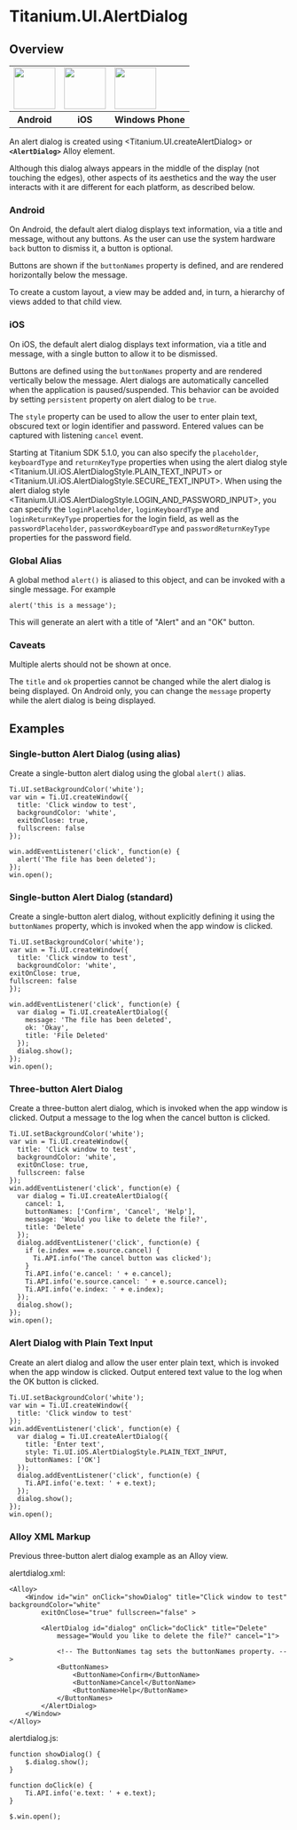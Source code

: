# Titanium.UI.AlertDialog

<ProxySummary/>

## Overview

<table id="platformComparison">
  <tr>
    <td><img src="images/alertdialog/alertdialog_android.png" height="75" /></td>
    <td><img src="images/alertdialog/alertdialog_ios.png" height="75" /></td>
    <td><img src="images/alertdialog/alertdialog_wp.png" height="75" /></td>
  </tr>
  <tr><th>Android</th><th>iOS</th><th>Windows Phone</th></tr>
</table>

An alert dialog is created using <Titanium.UI.createAlertDialog> or **`<AlertDialog>`** Alloy element.

Although this dialog always appears in the middle of the display (not touching the edges),
other aspects of its aesthetics and the way the user interacts with it are different for each
platform, as described below.

### Android

On Android, the default alert dialog displays text information, via a title and message, without
any buttons. As the user can use the system hardware `back` button to dismiss it, a button is
optional.

Buttons are shown if the `buttonNames` property is defined, and are rendered horizontally below
the message.

To create a custom layout, a view may be added and, in turn, a hierarchy of views added to that
child view.

### iOS

On iOS, the default alert dialog displays text information, via a title and message, with
a single button to allow it to be dismissed.

Buttons are defined using the `buttonNames` property and are rendered vertically below
the message. Alert dialogs are automatically cancelled when the application is
paused/suspended. This behavior can be avoided by setting `persistent` property on alert dialog
to be `true`.

The `style` property can be used to allow the user to enter plain text,
obscured text or login identifier and password. Entered values can be captured with listening
`cancel` event.

Starting at Titanium SDK 5.1.0, you can also specify the `placeholder`, `keyboardType` and `returnKeyType`
properties when using the alert dialog style <Titanium.UI.iOS.AlertDialogStyle.PLAIN_TEXT_INPUT> or
<Titanium.UI.iOS.AlertDialogStyle.SECURE_TEXT_INPUT>.
When using the alert dialog style <Titanium.UI.iOS.AlertDialogStyle.LOGIN_AND_PASSWORD_INPUT>, you can
specify the `loginPlaceholder`, `loginKeyboardType` and `loginReturnKeyType` properties for the login field,
as well as the `passwordPlaceholder`, `passwordKeyboardType` and `passwordReturnKeyType` properties for the password field.

### Global Alias

A global method `alert()` is aliased to this object, and can be invoked with a single message.
For example

    alert('this is a message');

This will generate an alert with a title of "Alert" and an "OK" button.

### Caveats

Multiple alerts should not be shown at once.

The `title` and `ok` properties cannot be changed while the alert dialog is being displayed. On
Android only, you can change the `message` property while the alert dialog is being displayed.

## Examples

### Single-button Alert Dialog (using alias)

Create a single-button alert dialog using the global `alert()` alias.

    Ti.UI.setBackgroundColor('white');
    var win = Ti.UI.createWindow({
      title: 'Click window to test',
      backgroundColor: 'white',
      exitOnClose: true,
      fullscreen: false
    });

    win.addEventListener('click', function(e) {
      alert('The file has been deleted');
    });
    win.open();

### Single-button Alert Dialog (standard)

Create a single-button alert dialog, without explicitly defining it using the `buttonNames`
property, which is invoked when the app window is clicked.

    Ti.UI.setBackgroundColor('white');
    var win = Ti.UI.createWindow({
      title: 'Click window to test',
      backgroundColor: 'white',
    exitOnClose: true,
    fullscreen: false
    });

    win.addEventListener('click', function(e) {
      var dialog = Ti.UI.createAlertDialog({
        message: 'The file has been deleted',
        ok: 'Okay',
        title: 'File Deleted'
      });
      dialog.show();
    });
    win.open();

### Three-button Alert Dialog

Create a three-button alert dialog, which is invoked when the app window is clicked.
Output a message to the log when the cancel button is clicked.

    Ti.UI.setBackgroundColor('white');
    var win = Ti.UI.createWindow({
      title: 'Click window to test',
      backgroundColor: 'white',
      exitOnClose: true,
      fullscreen: false
    });
    win.addEventListener('click', function(e) {
      var dialog = Ti.UI.createAlertDialog({
        cancel: 1,
        buttonNames: ['Confirm', 'Cancel', 'Help'],
        message: 'Would you like to delete the file?',
        title: 'Delete'
      });
      dialog.addEventListener('click', function(e) {
        if (e.index === e.source.cancel) {
          Ti.API.info('The cancel button was clicked');
        }
        Ti.API.info('e.cancel: ' + e.cancel);
        Ti.API.info('e.source.cancel: ' + e.source.cancel);
        Ti.API.info('e.index: ' + e.index);
      });
      dialog.show();
    });
    win.open();

### Alert Dialog with Plain Text Input

Create an alert dialog and allow the user enter plain text, which is invoked when the
app window is clicked.
Output entered text value to the log when the OK button is clicked.

    Ti.UI.setBackgroundColor('white');
    var win = Ti.UI.createWindow({
      title: 'Click window to test'
    });
    win.addEventListener('click', function(e) {
      var dialog = Ti.UI.createAlertDialog({
        title: 'Enter text',
        style: Ti.UI.iOS.AlertDialogStyle.PLAIN_TEXT_INPUT,
        buttonNames: ['OK']
      });
      dialog.addEventListener('click', function(e) {
        Ti.API.info('e.text: ' + e.text);
      });
      dialog.show();
    });
    win.open();

### Alloy XML Markup

Previous three-button alert dialog example as an Alloy view.

alertdialog.xml:

    <Alloy>
        <Window id="win" onClick="showDialog" title="Click window to test" backgroundColor="white"
            exitOnClose="true" fullscreen="false" >

            <AlertDialog id="dialog" onClick="doClick" title="Delete"
                message="Would you like to delete the file?" cancel="1">

                <!-- The ButtonNames tag sets the buttonNames property. -->
                <ButtonNames>
                    <ButtonName>Confirm</ButtonName>
                    <ButtonName>Cancel</ButtonName>
                    <ButtonName>Help</ButtonName>
                </ButtonNames>
            </AlertDialog>
        </Window>
    </Alloy>

alertdialog.js:

    function showDialog() {
        $.dialog.show();
    }

    function doClick(e) {
        Ti.API.info('e.text: ' + e.text);
    }
    
    $.win.open();

<ApiDocs/>
